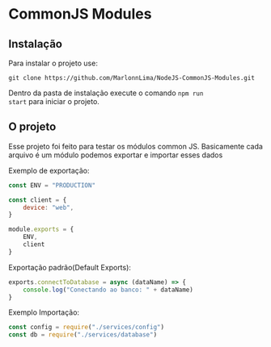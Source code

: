 # CommonJS Modules
## Instalação

Para instalar o projeto use:
```
git clone https://github.com/MarlonnLima/NodeJS-CommonJS-Modules.git
```

Dentro da pasta de instalação execute o comando <code>npm run start</code> para iniciar o projeto.
## O projeto
Esse projeto foi feito para testar os módulos common JS. Basicamente cada arquivo é um módulo podemos exportar e importar esses dados 

Exemplo de exportação:
```js
const ENV = "PRODUCTION"

const client = {
    device: "web",
}

module.exports = {
    ENV,
    client
}
```

Exportação padrão(Default Exports):
```js
exports.connectToDatabase = async (dataName) => {
    console.log("Conectando ao banco: " + dataName)
}
```

Exemplo Importação:

```js
const config = require("./services/config")
const db = require("./services/database")
```
